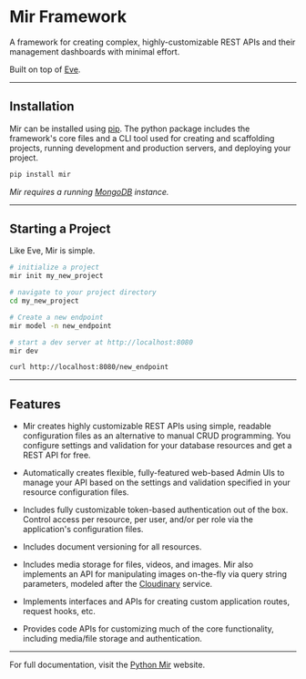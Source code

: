 # Mir Framework

A framework for creating complex, highly-customizable REST APIs and their management dashboards with minimal effort.

Built on top of [Eve](http://python-eve.org/).

---

## Installation

Mir can be installed using [pip](https://pip.pypa.io/en/stable/installing/). The python package includes the framework's core files and a CLI tool used for creating and scaffolding projects, running development and production servers, and deploying your project.

```bash
pip install mir
```

*Mir requires a running [MongoDB](https://docs.mongodb.com/manual/installation/) instance.*

---

## Starting a Project

Like Eve, Mir is simple.

```bash
# initialize a project
mir init my_new_project

# navigate to your project directory
cd my_new_project

# Create a new endpoint
mir model -n new_endpoint

# start a dev server at http://localhost:8080
mir dev

curl http://localhost:8080/new_endpoint
```

---

## Features

* Mir creates highly customizable REST APIs using simple, readable configuration files as an alternative to manual CRUD programming. You configure settings and validation for your database resources and get a REST API for free.

* Automatically creates flexible, fully-featured web-based Admin UIs to manage your API based on the settings and validation specified in your resource configuration files.

* Includes fully customizable token-based authentication out of the box. Control access per resource, per user, and/or per role via the application's configuration files.

* Includes document versioning for all resources.

* Includes media storage for files, videos, and images. Mir also implements an API for manipulating images on-the-fly via query string parameters, modeled after the [Cloudinary](https://cloudinary.com/) service.

* Implements interfaces and APIs for creating custom application routes, request hooks, etc.

* Provides code APIs for customizing much of the core functionality, including media/file storage and authentication.

---

For full documentation, visit the [Python Mir](http://python-mir.org) website.
